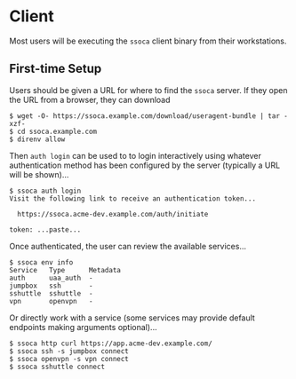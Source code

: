 # Client

Most users will be executing the `ssoca` client binary from their workstations.


## First-time Setup

Users should be given a URL for where to find the `ssoca` server. If they open the URL from a browser, they can download

    $ wget -O- https://ssoca.example.com/download/useragent-bundle | tar -xzf-
    $ cd ssoca.example.com
    $ direnv allow

Then `auth login` can be used to to login interactively using whatever authentication method has been configured by the server (typically a URL will be shown)...

    $ ssoca auth login
    Visit the following link to receive an authentication token...

      https://ssoca.acme-dev.example.com/auth/initiate

    token: ...paste...

Once authenticated, the user can review the available services...

    $ ssoca env info
    Service   Type      Metadata  
    auth      uaa_auth  -
    jumpbox   ssh       -
    sshuttle  sshuttle  -
    vpn       openvpn   -


Or directly work with a service (some services may provide default endpoints making arguments optional)...

    $ ssoca http curl https://app.acme-dev.example.com/
    $ ssoca ssh -s jumpbox connect
    $ ssoca openvpn -s vpn connect
    $ ssoca sshuttle connect
